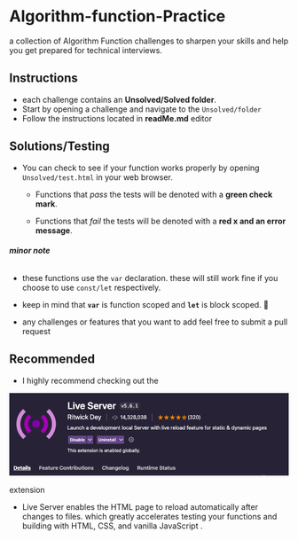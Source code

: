 # Algorithm-function-Practice

a collection of Algorithm Function challenges to sharpen your skills and help you get prepared for technical interviews. 

## Instructions

-  each challenge contains an **Unsolved/Solved folder**. 
-  Start by opening a challenge and navigate to the `Unsolved/folder` 
-  Follow the instructions located in **readMe.md** editor 

## Solutions/Testing

- You can check to see if your function works properly by opening `Unsolved/test.html` in your web browser.

  - Functions that _pass_ the tests will be denoted with a **green check mark**.

  - Functions that _fail_ the tests will be denoted with a **red x and an error message**.
 ###### **minor note**  
- these functions use the `var` declaration. these will still work fine if you choose to use `const/let` respectively.
- keep in mind that **`var`** is function scoped and **`let`** is block scoped.  🙂 

- any challenges or features that you want to add feel free to submit a pull request 

## Recommended 
 - I highly recommend checking out the
 
  ![](live-server.png)

extension 

- Live Server enables the HTML page to reload automatically after changes to files. which greatly accelerates testing your functions and building with HTML, CSS, and vanilla JavaScript . 

